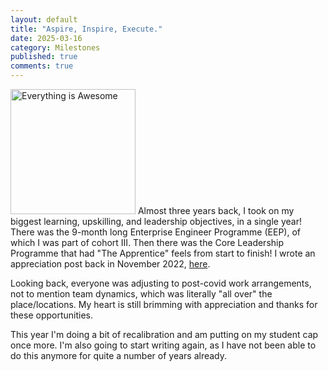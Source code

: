 ```yaml
---
layout: default
title: "Aspire, Inspire, Execute."
date: 2025-03-16
category: Milestones
published: true
comments: true
---
```


<img src="https://media.licdn.com/dms/image/v2/C5622AQHu9Eef9qVLlg/feedshare-shrink_1280/feedshare-shrink_1280/0/1668094378603?e=1744848000&v=beta&t=WFLm4g7svP-R1EAQc2adFI4QZ5hvj4Fb9NC_8uR8XpU" width="200" margin="20px" alt="Everything is Awesome" /> Almost three years back, I took on my biggest learning, upskilling, and leadership objectives, in a single year! There was the 9-month long Enterprise Engineer Programme (EEP), of which I was part of cohort III. Then there was the Core Leadership Programme that had "The Apprentice" feels from start to finish! I wrote an appreciation post back in November 2022, [here](https://www.linkedin.com/posts/jondoblados_aspire-inspire-execute-activity-6996494936883830784-xMel/?utm_source=share&utm_medium=member_desktop&rcm=ACoAAAGZVi0B31nOmD_zB3C9YsUQcfY9LVJBfOE).

Looking back, everyone was adjusting to post-covid work arrangements, not to mention team dynamics, which was literally "all over" the place/locations. My heart is still brimming with appreciation and thanks for these opportunities.

This year I'm doing a bit of recalibration and am putting on my student cap once more. I'm also going to start writing again, as I have not been able to do this anymore for quite a number of years already.
